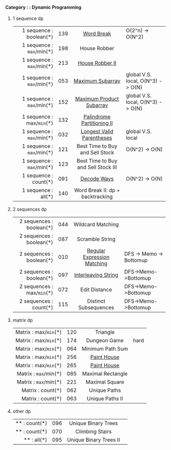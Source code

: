 #### Category : : Dynamic Programming

1.  1 sequence dp

    |  |  |  | |
    | ---------------------: |:---:| :-----:| :--- |
    | 1 sequence : boolean(*) | 139 | [Word Break](https://github.com/interviewcoder/leetcode/tree/master/src/_139_WordBreak) | O(2^n) -> O(N^2) |
    | 1 sequence : `max`/min(*) | 198 | House Robber |  |
    | 1 sequence : `max`/min(*) | 213 | [House Robber II](https://github.com/interviewcoder/leetcode/tree/master/src/_213_HouseRobberII) |  | 
    | 1 sequence : `max`/min(*) | 053 | [Maximum Subarray](https://github.com/interviewcoder/leetcode/tree/master/src/_053_MaximumSubarray) | global V.S. local, O(N^3) -> O(N) |
    | 1 sequence : `max`/min(*) | 152 | [Maximum Product Subarray](https://github.com/interviewcoder/leetcode/blob/master/src/_152_MaximumProductSubarray/Solution.java) | global V.S. local, O(N^3) -> O(N) |
    | 1 sequence : max/`min`(*) | 132 | [Palindrome Partitioning II](https://github.com/interviewcoder/leetcode/tree/master/src/_132_PalindromePartitioningII) | |
    | 1 sequence : `max`/min(*) | 032 | [Longest Valid Parentheses](https://github.com/interviewcoder/leetcode/tree/master/src/_032_LongestValidParentheses) | global V.S. local |
    | 1 sequence : `max`/min(*) | 121 | Best Time to Buy and Sell Stock | O(N^2) -> O(N) |
    | 1 sequence : `max`/min(*) | 123 | Best Time to Buy and Sell Stock III | |
    | 1 sequence : count(*) | 091 | [Decode Ways](https://github.com/interviewcoder/leetcode/tree/master/src/_091_DecodeWays) | O(N^2) -> O(N) |
    | 1 sequence : all(*) | 140 | Word Break II: dp + backtracking | |


2. 2 sequences dp

    | | | | |
    | ---------------------: |:---:| :-----:| :--- |
    | 2 sequences : boolean(*) | 044 | Wildcard Matching | |
    | 2 sequences : boolean(*) | 087 | Scramble String | |
    | 2 sequences : boolean(*) | 010 | [Regular Expression Matching](https://github.com/interviewcoder/leetcode/tree/master/src/_010_RegularExpressionMatching) | DFS -> Memo -> Bottomup|
    | 2 sequences : boolean(*) | 097 | [Interleaving String](https://github.com/interviewcoder/leetcode/tree/master/src/_097_InterleavingString) | DFS->Memo->Bottomup |
    | 2 sequences : max/`min`(*) | 072 | Edit Distance | DFS->Memo->Bottomup |
    | 2 sequences : count(*) | 115 | Distinct Subsequences | DFS->Memo->Bottomup |


3. matrix dp

    | | | | |
    | ---------------------: |:---:| :-----:| :--- |
    | Matrix : max/`min`(*) | 120 | Triangle | |
    | Matrix : max/`min`(*) | 174 | Dungeon Game | hard|
    | Matrix : max/`min`(*) | 064 | Minimum Path Sum | |
    | Matrix : max/`min`(*) | 256 | [Paint House](https://github.com/interviewcoder/leetcode/tree/master/src/_256_PaintHouse) | |
    | Matrix : max/`min`(*) | 265 |  [Paint House](https://github.com/interviewcoder/leetcode/tree/master/src/_265_PaintHouseII) | |
    | Matrix : `max`/min(*) | 085 | Maximal Rectangle | |
    | Matrix : `max`/min(*) | 221 | Maximal Square | |
    | Matrix : count(*) | 062 | Unique Paths | |
    | Matrix : count(*) | 063 | Unique Paths II | |


4. other dp

    | | | | |
    | ---------------------: |:---:| :-----:| :--- |
    |  ** : count(*) | 096 | Unique Binary Trees | |
    |  ** : count(*) | 070 | Climbing Stairs | |
    |  ** : all(*) | 095 | Unique Binary Trees II | |